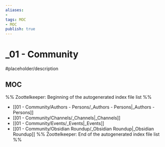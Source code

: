 ```yaml
---
aliases:
- 
tags: MOC
- MOC
publish: true
---
```


# _01 - Community

#placeholder/description 

## MOC

%% Zoottelkeeper: Beginning of the autogenerated index file list  %%
-  [[01 - Community/Authors - Persons/_Authors - Persons|_Authors - Persons]]
-  [[01 - Community/Channels/_Channels|_Channels]]
-  [[01 - Community/Events/_Events|_Events]]
-  [[01 - Community/Obsidian Roundup/_Obsidian Roundup|_Obsidian Roundup]]
%% Zoottelkeeper: End of the autogenerated index file list  %%
